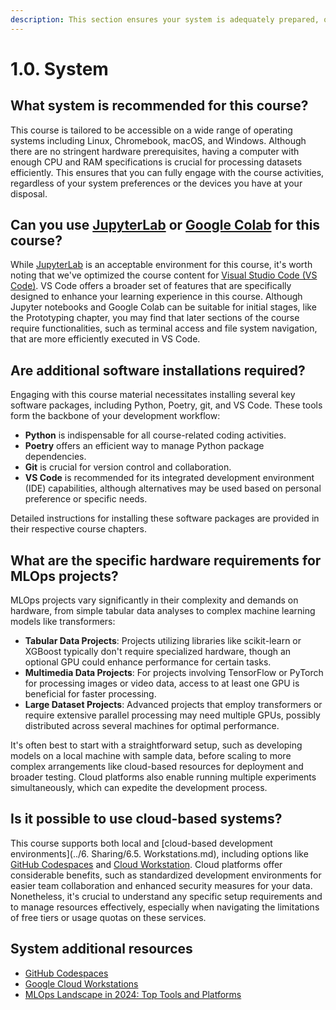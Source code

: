 ```yaml
---
description: This section ensures your system is adequately prepared, outlining the essential prerequisites for installing and effectively running the necessary development tools. We'll discuss which operating systems are compatible, explore the recommended hardware specifications, and guide you through installing the essential software packages.
---
```


# 1.0. System

## What system is recommended for this course?

This course is tailored to be accessible on a wide range of operating systems including Linux, Chromebook, macOS, and Windows. Although there are no stringent hardware prerequisites, having a computer with enough CPU and RAM specifications is crucial for processing datasets efficiently. This ensures that you can fully engage with the course activities, regardless of your system preferences or the devices you have at your disposal.

## Can you use [JupyterLab](https://jupyterlab.readthedocs.io/en/latest/) or [Google Colab](https://colab.google/) for this course?

While [JupyterLab](https://jupyterlab.readthedocs.io/en/latest/) is an acceptable environment for this course, it's worth noting that we've optimized the course content for [Visual Studio Code (VS Code)](https://code.visualstudio.com/). VS Code offers a broader set of features that are specifically designed to enhance your learning experience in this course. Although Jupyter notebooks and Google Colab can be suitable for initial stages, like the Prototyping chapter, you may find that later sections of the course require functionalities, such as terminal access and file system navigation, that are more efficiently executed in VS Code.

## Are additional software installations required?

Engaging with this course material necessitates installing several key software packages, including Python, Poetry, git, and VS Code. These tools form the backbone of your development workflow:

- **Python** is indispensable for all course-related coding activities.
- **Poetry** offers an efficient way to manage Python package dependencies.
- **Git** is crucial for version control and collaboration.
- **VS Code** is recommended for its integrated development environment (IDE) capabilities, although alternatives may be used based on personal preference or specific needs.

Detailed instructions for installing these software packages are provided in their respective course chapters.

## What are the specific hardware requirements for MLOps projects?

MLOps projects vary significantly in their complexity and demands on hardware, from simple tabular data analyses to complex machine learning models like transformers:

- **Tabular Data Projects**: Projects utilizing libraries like scikit-learn or XGBoost typically don't require specialized hardware, though an optional GPU could enhance performance for certain tasks.
- **Multimedia Data Projects**: For projects involving TensorFlow or PyTorch for processing images or video data, access to at least one GPU is beneficial for faster processing.
- **Large Dataset Projects**: Advanced projects that employ transformers or require extensive parallel processing may need multiple GPUs, possibly distributed across several machines for optimal performance.

It's often best to start with a straightforward setup, such as developing models on a local machine with sample data, before scaling to more complex arrangements like cloud-based resources for deployment and broader testing. Cloud platforms also enable running multiple experiments simultaneously, which can expedite the development process.

## Is it possible to use cloud-based systems?

This course supports both local and [cloud-based development environments](../6. Sharing/6.5. Workstations.md), including options like [GitHub Codespaces](https://github.com/features/codespaces) and [Cloud Workstation](https://cloud.google.com/workstations). Cloud platforms offer considerable benefits, such as standardized development environments for easier team collaboration and enhanced security measures for your data. Nonetheless, it's crucial to understand any specific setup requirements and to manage resources effectively, especially when navigating the limitations of free tiers or usage quotas on these services.

## System additional resources

- [GitHub Codespaces](https://github.com/features/codespaces)
- [Google Cloud Workstations](https://cloud.google.com/workstations)
- [MLOps Landscape in 2024: Top Tools and Platforms](https://neptune.ai/blog/mlops-tools-platforms-landscape)
